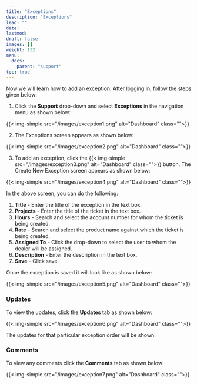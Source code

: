 ```yaml
---
title: "Exceptions"
description: "Exceptions"
lead: ""
date:
lastmod:
draft: false
images: []
weight: 132
menu:
  docs:
    parent: "support"
toc: true
---
```


Now we will learn how to add an exception. After logging in, follow the steps given below:

1.	Click the **Support** drop-down and select **Exceptions** in the navigation menu as shown below:

 {{< img-simple src="/images/exception1.png"  alt="Dashboard" class="">}}

2.	The Exceptions screen appears as shown below:

 {{< img-simple src="/images/exception2.png"  alt="Dashboard" class="">}}

3.	To add an exception, click the  {{< img-simple src="/images/exception3.png"  alt="Dashboard" class="">}} button. The Create New Exception screen appears as shown below:

{{< img-simple src="/images/exception4.png"  alt="Dashboard" class="">}}

In the above screen, you can do the following:
1. **Title** - Enter the title of the exception in the text box.
2. **Projects** - Enter the title of the ticket in the text box.
3. **Hours** - Search and select the account number for whom the ticket is being created.
4. **Rate** - Search and select the product name against which the ticket is being created.
5. **Assigned To** - Click the drop-down to select the user to whom the dealer will be assigned.
6. **Description** - Enter the description in the text box.
7. **Save** - Click save.

Once the exception is saved it will look like as shown below:

{{< img-simple src="/images/exception5.png"  alt="Dashboard" class="">}}

### Updates

To view the updates, click the **Updates** tab as shown below:

{{< img-simple src="/images/exception6.png"  alt="Dashboard" class="">}}

The updates for that particular exception order will be shown.

### Comments

To view any comments click the **Comments** tab as shown below:

{{< img-simple src="/images/exception7.png"  alt="Dashboard" class="">}}

